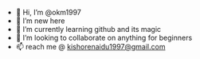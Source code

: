 - 👋 Hi, I’m @okm1997
- 👀 I’m new here
- 🌱 I’m currently learning github and its magic
- 💞️ I’m looking to collaborate on anything for beginners
- 📫 reach me @ kishorenaidu1997@gmail.com

<!---
okm1997/okm1997 is a ✨ special ✨ repository because its `README.md` (this file) appears on your GitHub profile.
You can click the Preview link to take a look at your changes.
--->

